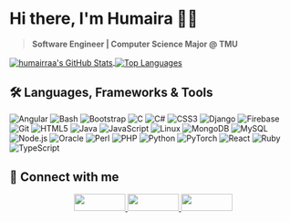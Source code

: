# Hi there, I'm Humaira 👋🏼
> **Software Engineer | Computer Science Major @ TMU**

<div>
    <a href="https://github.com/humairraa">
        <img align="center" src="https://github-readme-stats.vercel.app/api?username=humairraa&theme=dark&show_icons=true&hide_border=false&count_private=true&bg_color=000000&title_color=ffffff&text_color=8b949e&icon_color=ffb6c1&border_color=ffffff" alt="humairraa's GitHub Stats">
    </a>
    <a href="https://github.com/humairraa">
        <img align="center" src="https://github-readme-stats.vercel.app/api/top-langs/?username=humairraa&theme=dark&show_icons=true&hide_border=false&layout=compact&bg_color=000000&title_color=ffffff&text_color=8b949e&icon_color=79ff97&border_color=ffffff" alt="Top Languages">
    </a>
</div>

## 🛠️ Languages, Frameworks & Tools
<!-- Angular, Bash, Bootstrap, C, C#, CSS3, Django, Firebase, Flask, Git, HTML5, Java, JavaScript, Linux, MongoDB, MYsql, Node.JS, Oracle, Perl, PHP, python, PyTorch, React, Ruby, TypeScript -->

<div>
  
  ![Angular](https://img.shields.io/badge/Angular-%23DD0031.svg?style=flat-square&logo=angular&logoColor=white)
  ![Bash](https://img.shields.io/badge/Bash-%23121011.svg?style=flat-square&logo=gnu-bash&logoColor=white)
  ![Bootstrap](https://img.shields.io/badge/Bootstrap-%23563D7C.svg?style=flat-square&logo=bootstrap&logoColor=white)
  ![C](https://img.shields.io/badge/C-%2300599C.svg?style=flat-square&logo=c&logoColor=white)
  ![C#](https://img.shields.io/badge/C%23-%23239120.svg?style=flat-square&logo=c-sharp&logoColor=white)
  ![CSS3](https://img.shields.io/badge/CSS3-%231572B6.svg?style=flat-square&logo=css3&logoColor=white)
  ![Django](https://img.shields.io/badge/Django-%23092E20.svg?style=flat-square&logo=django&logoColor=white)
  ![Firebase](https://img.shields.io/badge/Firebase-%23FFCB2F.svg?style=flat-square&logo=firebase&logoColor=white)
  ![Git](https://img.shields.io/badge/Git-%23F05032.svg?style=flat-square&logo=git&logoColor=white)
  ![HTML5](https://img.shields.io/badge/HTML5-%23E34F26.svg?style=flat-square&logo=html5&logoColor=white)
  ![Java](https://img.shields.io/badge/Java-%23007396.svg?style=flat-square&logo=java&logoColor=white)
  ![JavaScript](https://img.shields.io/badge/JavaScript-%23F7DF1E.svg?style=flat-square&logo=javascript&logoColor=black)
  ![Linux](https://img.shields.io/badge/Linux-%23FCC624.svg?style=flat-square&logo=linux&logoColor=black)
  ![MongoDB](https://img.shields.io/badge/MongoDB-%2347A248.svg?style=flat-square&logo=mongodb&logoColor=white)
  ![MySQL](https://img.shields.io/badge/MySQL-%234479A1.svg?style=flat-square&logo=mysql&logoColor=white)
  ![Node.js](https://img.shields.io/badge/Node.js-%23339933.svg?style=flat-square&logo=node.js&logoColor=white)
  ![Oracle](https://img.shields.io/badge/Oracle-%23F80000.svg?style=flat-square&logo=oracle&logoColor=white)
  ![Perl](https://img.shields.io/badge/Perl-%2339459C.svg?style=flat-square&logo=perl&logoColor=white)
  ![PHP](https://img.shields.io/badge/PHP-%23777BB4.svg?style=flat-square&logo=php&logoColor=white)
  ![Python](https://img.shields.io/badge/Python-%233776AB.svg?style=flat-square&logo=python&logoColor=white)
  ![PyTorch](https://img.shields.io/badge/PyTorch-%23EE4C2C.svg?style=flat-square&logo=pytorch&logoColor=white)
  ![React](https://img.shields.io/badge/React-%2361DAFB.svg?style=flat-square&logo=react&logoColor=black)
  ![Ruby](https://img.shields.io/badge/Ruby-%23CC0000.svg?style=flat-square&logo=ruby&logoColor=white)
  ![TypeScript](https://img.shields.io/badge/TypeScript-%232F7CFF.svg?style=flat-square&logo=typescript&logoColor=white)
  
</div>

## 🔗 Connect with me

<div>
  
<p align="center">
  <a href="mailto:humairraadeeb@gmail.com">
<img src="https://img.shields.io/badge/Gmail-D14836?style=flat-square&logo=gmail&logoColor=white&logoWidth=30&width=500" width="90" height="30" />
  </a>
  <a href="https://github.com/humairraa">
    <img src="https://img.shields.io/badge/GitHub-181717?style=flat-square&logo=github&logoColor=white&logoWidth=30&width=200" width="90" height="30" />
  </a>
  <a href="https://www.linkedin.com/in/humairaadeeb/">
    <img src="https://img.shields.io/badge/LinkedIn-%230077B5.svg?style=flat-square&logo=linkedin&logoColor=white&logoWidth=30&width=200" width="90" height="30" />
  </a>
</p>

</div>
